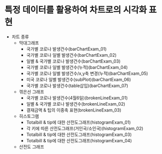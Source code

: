# 특정 데이터를 활용하여 차트로의 시각화 표현

- 차트 종류
  - 막대그래프
    - 국가별 코로나 발생건수(barChartExam_01)
    - 국가별 코로나 일별 발생건수(barChartExam_02)
    - 일별 & 국가별 코로나 발생건수(barChartExam_03)
    - 국가별 코로나 일별 발생건수(누적)(barChartExam_04)
    - 국가별 코로나 일별 발생건수/x,y축 변경(누적)(barChartExam_05)
    - 미국 코로나 일별 발생건수(subPlot)(barChartExam_06)
    - 국가별 코로나 발생건수(table삽입)(barChartExam_07)
  - 꺾은선 그래프
    - 국가별 코로나 발생건수(4월6일)(brokenLineExam_01)
    - 일별 & 국가별 코로나 발생건수(brokenLineExam_02)
    - 결재금액 & 팁의 이중축 표현(brokenLineExam_03)
  - 히스토그램
    - Totalbill & tip에 대한 산전도그래프(histogramExam_01)
    - 각 키에 따른 산전도그래프(거인국/소인국)(histogramExam_02)
    - Totalbill & tip에 대한 산전도그래프(histogramExam_03)
    - Totalbill & tip에 대한 산전도그래프(histogramExam_04)
  - 산전도 그래프







